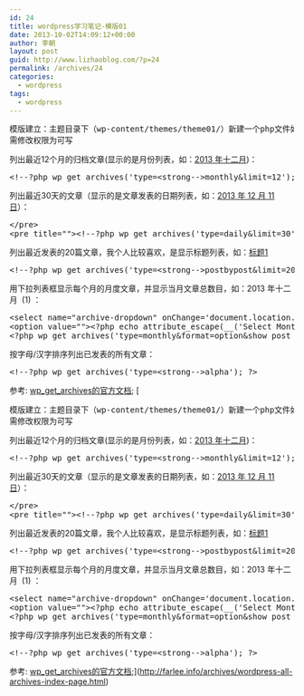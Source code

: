 ```yaml
---
id: 24
title: wordpress学习笔记-模版01
date: 2013-10-02T14:09:12+00:00
author: 李朝
layout: post
guid: http://www.lizhaoblog.com/?p=24
permalink: /archives/24
categories:
  - wordpress
tags:
  - wordpress
---
```

<pre>模版建立：主题目录下（wp-content/themes/theme01/）新建一个php文件如：example.php
需修改权限为可写</pre>

列出最近12个月的归档文章(显示的是月份列表，如：[2013 年十二月](http://www.lizhaoblog.com/?p=6#))：

<pre class="brush: php; title: ; notranslate" title="">&lt;!--?php wp_get_archives('type=&lt;strong--&gt;monthly&limit=12'); ?&gt;</pre>

列出最近30天的文章（显示的是文章发表的日期列表，如：[2013 年 12 月 11 日](http://www.lizhaoblog.com/?p=6#)）：

<pre class="brush: php; title: ; notranslate" title="">&lt;/pre&gt;
&lt;pre title=""&gt;&lt;!--?php wp_get_archives('type=daily&limit=30'); ?--&gt;</pre>

列出最近发表的20篇文章，我个人比较喜欢，是显示标题列表，如：[标题1](http://www.lizhaoblog.com/?p=6#)

<pre class="brush: php; title: ; notranslate" title="">&lt;!--?php wp_get_archives('type=&lt;strong--&gt;postbypost&limit=20&format=custom'); ?&gt;</pre>

用下拉列表框显示每个月的月度文章，并显示当月文章总数目，如：2013 年十二月  (1) ：

<pre class="brush: xml; title: ; notranslate" title="">&lt;select name="archive-dropdown" onChange='document.location.href=this.options[this.selectedIndex].value;'&gt;
&lt;option value=""&gt;&lt;?php echo attribute_escape(__('Select Month')); ?&gt;&lt;/option&gt;
&lt;?php wp_get_archives('type=monthly&format=option&show_post_count=1'); ?&gt; &lt;/select&gt;</pre>

按字母/汉字排序列出已发表的所有文章：

<pre class="brush: php; title: ; notranslate" title="">&lt;!--?php wp_get_archives('type=&lt;strong--&gt;alpha'); ?&gt;</pre>

参考: [wp\_get\_archives的官方文档](http://codex.wordpress.org/Template_Tags/wp_get_archives); [<pre>模版建立：主题目录下（wp-content/themes/theme01/）新建一个php文件如：example.php
需修改权限为可写</pre>

列出最近12个月的归档文章(显示的是月份列表，如：[2013 年十二月](http://www.lizhaoblog.com/?p=6#))：

<pre class="brush: php; title: ; notranslate" title="">&lt;!--?php wp_get_archives('type=&lt;strong--&gt;monthly&limit=12'); ?&gt;</pre>

列出最近30天的文章（显示的是文章发表的日期列表，如：[2013 年 12 月 11 日](http://www.lizhaoblog.com/?p=6#)）：

<pre class="brush: php; title: ; notranslate" title="">&lt;/pre&gt;
&lt;pre title=""&gt;&lt;!--?php wp_get_archives('type=daily&limit=30'); ?--&gt;</pre>

列出最近发表的20篇文章，我个人比较喜欢，是显示标题列表，如：[标题1](http://www.lizhaoblog.com/?p=6#)

<pre class="brush: php; title: ; notranslate" title="">&lt;!--?php wp_get_archives('type=&lt;strong--&gt;postbypost&limit=20&format=custom'); ?&gt;</pre>

用下拉列表框显示每个月的月度文章，并显示当月文章总数目，如：2013 年十二月  (1) ：

<pre class="brush: xml; title: ; notranslate" title="">&lt;select name="archive-dropdown" onChange='document.location.href=this.options[this.selectedIndex].value;'&gt;
&lt;option value=""&gt;&lt;?php echo attribute_escape(__('Select Month')); ?&gt;&lt;/option&gt;
&lt;?php wp_get_archives('type=monthly&format=option&show_post_count=1'); ?&gt; &lt;/select&gt;</pre>

按字母/汉字排序列出已发表的所有文章：

<pre class="brush: php; title: ; notranslate" title="">&lt;!--?php wp_get_archives('type=&lt;strong--&gt;alpha'); ?&gt;</pre>

参考: [wp\_get\_archives的官方文档](http://codex.wordpress.org/Template_Tags/wp_get_archives);](http://farlee.info/archives/wordpress-all-archives-index-page.html)